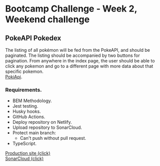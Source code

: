 # Bootcamp Challenge - Week 2, Weekend challenge

## PokeAPI Pokedex

The listing of all pokémon will be fed from the PokeAPI, and should be paginated. The listing should be accompanied by two buttons for pagination.
From anywhere in the index page, the user should be able to click any pokemon and go to a different page with more data about that specific pokemon.<br>
[PokiApi](https://pokeapi.co/).

### Requirements.

- BEM Methodology.
- Jest testing.
- Husky hooks.
- GitHub Actions.
- Deploy repository on Netlify.
- Upload repository to SonarCloud.
- Protect main branch:
  - Can't push without pull request.
- TypeScript.

[Production site (click)](https://202302-w3chwe-joaquin-godoy.netlify.app/) <br>
[SonarCloud (click)](https://sonarcloud.io/project/overview?id=JoaccoG_202301-w3chwe-joaquin-godoy)
